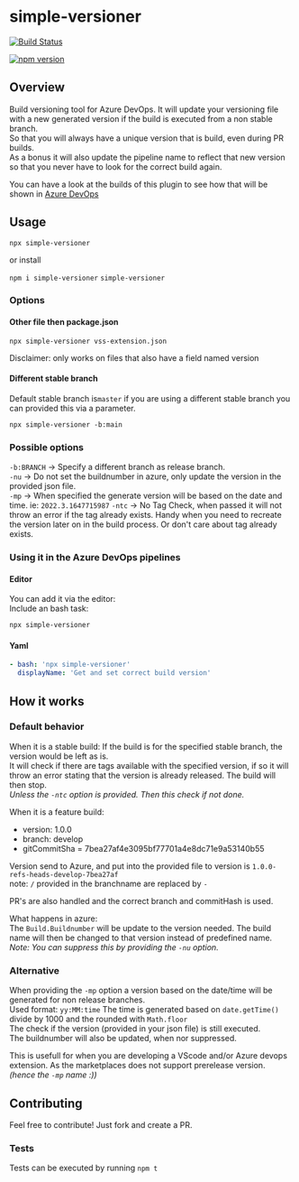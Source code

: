 # simple-versioner

[![Build Status](https://hvdb.visualstudio.com/simple-versioner/_apis/build/status/hvdb.simple-versioner?branchName=master)](https://hvdb.visualstudio.com/simple-versioner/_build/latest?definitionId=1&branchName=master)

[![npm version](https://badge.fury.io/js/simple-versioner.svg)](https://badge.fury.io/js/simple-versioner)

## Overview

Build versioning tool for Azure DevOps.
It will update your versioning file with a new generated version if the build is executed from a non stable branch.  
So that you will always have a unique version that is build, even during PR builds.  
As a bonus it will also update the pipeline name to reflect that new version so that you never have to look for the correct build again.  

You can have a look at the builds of this plugin to see how that will be shown in [Azure DevOps](https://hvdb.visualstudio.com/simple-versioner/_build/latest?definitionId=1&branchName=master)

## Usage

`npx simple-versioner`

or install  

`npm i simple-versioner`
`simple-versioner`

### Options

#### Other file then package.json

`npx simple-versioner vss-extension.json`

Disclaimer: only works on files that also have a field named version

#### Different stable branch

Default stable branch is`master` if you are using a different stable branch you can provided this via a parameter.

`npx simple-versioner -b:main`

### Possible options

`-b:BRANCH` -> Specify a different branch as release branch.  
`-nu` -> Do not set the buildnumber in azure, only update the version in the provided json file.  
`-mp` -> When specified the generate version will be based on the date and time. ie: `2022.3.1647715987`
`-ntc` -> No Tag Check, when passed it will not throw an error if the tag already exists. Handy when you need to recreate the version later on in the build process. Or don't care about tag already exists.

### Using it in the Azure DevOps pipelines

#### Editor

You can add it via the editor:  
Include an bash task: 
```bash
npx simple-versioner
```

#### Yaml

```yaml
- bash: 'npx simple-versioner'
  displayName: 'Get and set correct build version'
```

## How it works

### Default behavior
When it is a stable build:
If the build is for the specified stable branch, the version would be left as is.  
It will check if there are tags available with the specified version, if so it will throw an error  stating that the version is already released. The build will then stop.   
*Unless the `-ntc` option is provided. Then this check if not done.*

When it is a feature build:
- version: 1.0.0
- branch: develop
- gitCommitSha = 7bea27af4e3095bf77701a4e8dc71e9a53140b55

Version send to Azure, and put into the provided file to version is `1.0.0-refs-heads-develop-7bea27af`  
note: `/` provided in the branchname are replaced by `-`

PR's are also handled and the correct branch and commitHash is used.

What happens in azure:   
The `Build.Buildnumber` will be update to the version needed. The build name will then be changed to that version instead of predefined name.  
_Note: You can suppress this by providing the `-nu` option._  

### Alternative
When providing the `-mp` option a version based on the date/time will be generated for non release branches.  
Used format: `yy:MM:time` The time is generated based on `date.getTime()` divide by 1000 and the rounded with `Math.floor`  
The check if the version (provided in your json file) is still executed.  
The buildnumber will also be updated, when nor suppressed.  

This is usefull for when you are developing a VScode and/or Azure devops extension. 
As the marketplaces does not support prerelease version. 
_(hence the `-mp` name :))_

## Contributing

Feel free to contribute! Just fork and create a PR.  

### Tests

Tests can be executed by running `npm t`  


